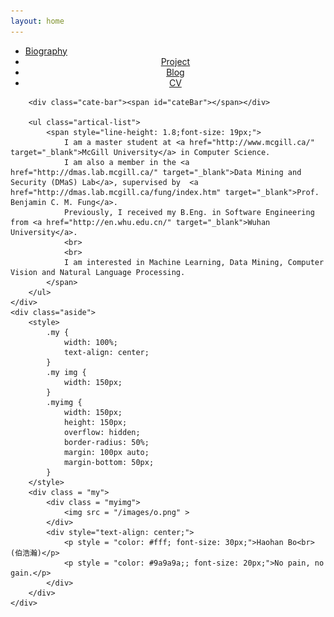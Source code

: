 ```yaml
---
layout: home
---
```


<div class="index-content blog">
    <div class="section">
        <ul class="artical-cate">
            <li class="on"><a href="/"><span>Biography</span></a></li>
            <li style="text-align:center"><a href="/project"><span>Project</span></a></li>
            <li style="text-align:center"><a href="/blog"><span>Blog</span></a></li>
            <li style="text-align:center"><a href="/cv.pdf"><span>CV</span></a></li>
        </ul>

        <div class="cate-bar"><span id="cateBar"></span></div>

        <ul class="artical-list">
            <span style="line-height: 1.8;font-size: 19px;">
                I am a master student at <a href="http://www.mcgill.ca/" target="_blank">McGill University</a> in Computer Science.
                I am also a member in the <a href="http://dmas.lab.mcgill.ca/" target="_blank">Data Mining and Security (DMaS) Lab</a>, supervised by  <a href="http://dmas.lab.mcgill.ca/fung/index.htm" target="_blank">Prof. Benjamin C. M. Fung</a>.
                Previously, I received my B.Eng. in Software Engineering from <a href="http://en.whu.edu.cn/" target="_blank">Wuhan University</a>.
                <br>
                <br>
                I am interested in Machine Learning, Data Mining, Computer Vision and Natural Language Processing.
            </span>
        </ul>
    </div>
    <div class="aside">
        <style>
            .my {
                width: 100%;
                text-align: center;
            }
            .my img {
                width: 150px;
            }
            .myimg {
                width: 150px;
                height: 150px;
                overflow: hidden;
                border-radius: 50%;
                margin: 100px auto;
                margin-bottom: 50px;
            }
        </style>
        <div class = "my">
            <div class = "myimg">
                <img src = "/images/o.png" >
            </div>
            <div style="text-align: center;">
                <p style = "color: #fff; font-size: 30px;">Haohan Bo<br>(伯浩瀚)</p>
                <p style = "color: #9a9a9a;; font-size: 20px;">No pain, no gain.</p>
            </div>
        </div>
    </div>
</div>
